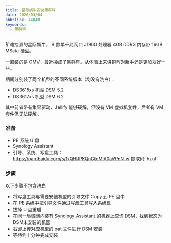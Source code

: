 ```yaml
---
title: 星际蜗牛安装黑群晖
date: 2020/03/04
abbrlink: 44040
keywords:
  - 黑群晖
---
```


矿难捡漏的星际蜗牛， B 款单千兆网口 J1900 处理器 4GB DDR3 内存带 16GB MSata 硬盘。

一直装的是 [OMV](https://www.openmediavault.org/)，最近换成了黑群晖。从体验上来讲群晖对新手还是更加友好一些。

期间分别装了两个机型的不同系统版本（均没有洗白）：

- DS3615xs 机型 DSM 5.2
- DS3617xs 机型 DSM 6.2

其中前者带有集显驱动，Jellify 能够硬解，但没有 VM 虚拟机套件，后者有 VM 套件但无法硬解。

### 准备

- PE 系统 U 盘
- Synology Assistant
- 引导、系统、写盘工具：https://pan.baidu.com/s/1xQHJPKQnGtoMiA0aVPnN-w 提取码: hzuf

### 步骤
以下步骤不包含洗白

- 将写盘工具与需要安装机型的引导文件 Copy 到 PE 盘中
- 在 PE 系统中把引导文件通过写盘工具写入系统盘
- 拔掉 U 盘重启
- 在同一局域网内装有 Synology Assistant 的机器上查询 DSM，找到状态为DSM未安装的机器
- 右键上传对应机型的 pat 文件进行 DSM 安装
- 等待约十分钟完成安装
